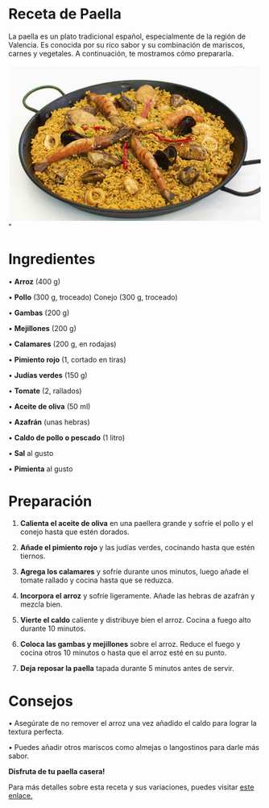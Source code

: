 # Receta de Paella

La paella es un plato tradicional español, especialmente de la región de Valencia. Es conocida por su rico sabor y su combinación de mariscos, carnes y vegetales. A continuación, te mostramos cómo prepararla.

![alt text](Paellafoto.png)"


# Ingredientes

• **Arroz** (400 g)

• __Pollo__ (300 g, troceado) Conejo (300 g, troceado)

• __Gambas__ (200 g)

• __Mejillones__ (200 g)

• __Calamares__ (200 g, en rodajas)

• __Pimiento rojo__ (1, cortado en tiras)

• __Judías verdes__ (150 g)

• __Tomate__ (2, rallados)

• __Aceite de oliva__ (50 ml)

• __Azafrán__ (unas hebras)

• __Caldo de pollo o pescado__ (1 litro)

• __Sal__ al gusto

• __Pimienta__ al gusto

# Preparación

1. __Calienta el aceite de oliva__ en una paellera grande y sofríe el pollo y el conejo hasta que estén dorados.

2. __Añade el pimiento rojo__ y las judías verdes, cocinando hasta que estén tiernos.

3. __Agrega los calamares__ y sofríe durante unos minutos, luego añade el tomate rallado y cocina hasta que se reduzca.

4. __Incorpora el arroz__ y sofríe ligeramente. Añade las hebras de azafrán y mezcla bien.

5. __Vierte el caldo__ caliente y distribuye bien el arroz. Cocina a fuego alto durante 10 minutos.

6. __Coloca las gambas y mejillones__ sobre el arroz. Reduce el fuego y cocina otros 10 minutos o hasta que el arroz esté en su punto.

7. __Deja reposar la paella__ tapada durante 5 minutos antes de servir.

# Consejos

• Asegúrate de no remover el arroz una vez añadido el caldo para lograr la textura perfecta.

• Puedes añadir otros mariscos como almejas o langostinos para darle más sabor.

__Disfruta de tu paella casera!__

Para más detalles sobre esta receta y sus variaciones, puedes visitar [este enlace.]()